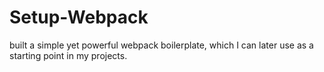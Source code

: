 # Setup-Webpack
built a simple yet powerful webpack boilerplate, which I can later use as a starting point in my projects.
